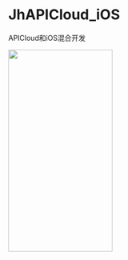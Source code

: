 # JhAPICloud_iOS

APICloud和iOS混合开发


<img src="https://upload-images.jianshu.io/upload_images/12175332-7821a0d799b869f3.jpg?imageMogr2/auto-orient/strip%7CimageView2/2/w/1240" width="208" height="404">
